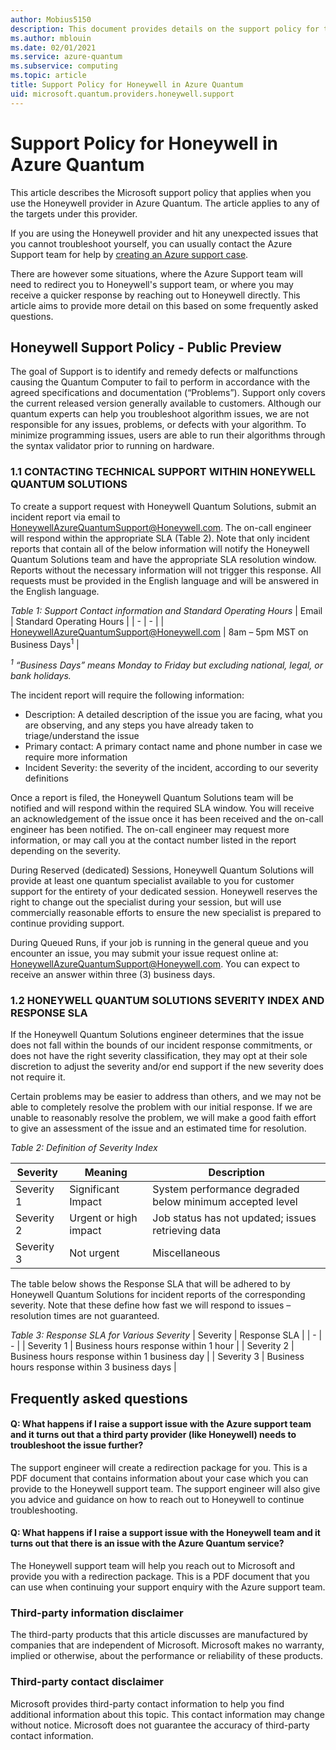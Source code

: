```yaml
---
author: Mobius5150
description: This document provides details on the support policy for the Honeywell provider in Azure Quantum
ms.author: mblouin
ms.date: 02/01/2021
ms.service: azure-quantum
ms.subservice: computing
ms.topic: article
title: Support Policy for Honeywell in Azure Quantum
uid: microsoft.quantum.providers.honeywell.support
---
```


# Support Policy for Honeywell in Azure Quantum

This article describes the Microsoft support policy that applies when you use the Honeywell provider in Azure Quantum. The article applies to any of the targets under this provider.

If you are using the Honeywell provider and hit any unexpected issues that you cannot troubleshoot yourself, you can usually contact the Azure Support team for help by [creating an Azure support case](https://docs.microsoft.com/azure/azure-portal/supportability/how-to-create-azure-support-request).

There are however some situations, where the Azure Support team will need to redirect you to Honeywell's support team, or where you may receive a quicker response by reaching out to Honeywell directly. This article aims to provide more detail on this based on some frequently asked questions.

## Honeywell Support Policy - Public Preview
The goal of Support is to identify and remedy defects or malfunctions causing the Quantum Computer to fail to perform in accordance with the agreed specifications and documentation (“Problems”). Support only covers the current released version generally available to customers.  Although our quantum experts can help you troubleshoot algorithm issues, we are not responsible for any issues, problems, or defects with your algorithm. To minimize programming issues, users are able to run their algorithms through the syntax validator prior to running on hardware.  

### 1.1	CONTACTING TECHNICAL SUPPORT WITHIN HONEYWELL QUANTUM SOLUTIONS

To create a support request with Honeywell Quantum Solutions, submit an incident report via email to HoneywellAzureQuantumSupport@Honeywell.com. The on-call engineer will respond within the appropriate SLA (Table 2). Note that only incident reports that contain all of the below information will notify the Honeywell Quantum Solutions team and have the appropriate SLA resolution window. Reports without the necessary information will not trigger this response. All requests must be provided in the English language and will be answered in the English language.

_Table 1: Support Contact information and Standard Operating Hours_
| Email | Standard Operating Hours |
| - | - |
| <a href="mailto:HoneywellAzureQuantumSupport@Honeywell.com">HoneywellAzureQuantumSupport@Honeywell.com</a> | 8am – 5pm MST on Business Days<sup>1</sup> |

_<sup>1</sup> “Business Days” means Monday to Friday but excluding national, legal, or bank holidays._

The incident report will require the following information:

- Description: A detailed description of the issue you are facing, what you are observing, and any steps you have already taken to triage/understand the issue
- Primary contact: A primary contact name and phone number in case we require more information
- Incident Severity: the severity of the incident, according to our severity definitions

Once a report is filed, the Honeywell Quantum Solutions team will be notified and will respond within the required SLA window. You will receive an acknowledgement of the issue once it has been received and the on-call engineer has been notified. The on-call engineer may request more information, or may call you at the contact number listed in the report depending on the severity. 

During Reserved (dedicated) Sessions, Honeywell Quantum Solutions will provide at least one quantum specialist available to you for customer support for the entirety of your dedicated session. Honeywell reserves the right to change out the specialist during your session, but will use commercially reasonable efforts to ensure the new specialist is prepared to continue providing support.     

During Queued Runs, if your job is running in the general queue and you encounter an issue, you may submit your issue request online at: <a href="mailto:HoneywellAzureQuantumSupport@Honeywell.com">HoneywellAzureQuantumSupport@Honeywell.com</a>. You can expect to receive an answer within three (3) business days.  

### 1.2	HONEYWELL QUANTUM SOLUTIONS SEVERITY INDEX AND RESPONSE SLA

If the Honeywell Quantum Solutions engineer determines that the issue does not fall within the bounds of our incident response commitments, or does not have the right severity classification, they may opt at their sole discretion to adjust the severity and/or end support if the new severity does not require it.

Certain problems may be easier to address than others, and we may not be able to completely resolve the problem with our initial response. If we are unable to reasonably resolve the problem, we will make a good faith effort to give an assessment of the issue and an estimated time for resolution. 

_Table 2: Definition of Severity Index_

| Severity	| Meaning | Description |
| - | - | - |
| Severity 1| 	Significant Impact | System performance degraded below minimum accepted level |
| Severity 2| 	Urgent or high impact | Job status has not updated; issues retrieving data |
| Severity 3| 	Not urgent | Miscellaneous  |

The table below shows the Response SLA that will be adhered to by Honeywell Quantum Solutions for incident reports of the corresponding severity. Note that these define how fast we will respond to issues – resolution times are not guaranteed.

_Table 3: Response SLA for Various Severity_
| Severity	| Response SLA |
| - | - |
| Severity 1	| Business hours response within 1 hour |
| Severity 2	| Business hours response within 1 business day |
| Severity 3	| Business hours response within 3 business days |


## Frequently asked questions

#### Q: What happens if I raise a support issue with the Azure support team and it turns out that a third party provider (like Honeywell) needs to troubleshoot the issue further?

The support engineer will create a redirection package for you. This is a PDF document that contains information about your case which you can provide to the Honeywell support team.
The support engineer will also give you advice and guidance on how to reach out to Honeywell to continue troubleshooting.

#### Q: What happens if I raise a support issue with the Honeywell team and it turns out that there is an issue with the Azure Quantum service?

The Honeywell support team will help you reach out to Microsoft and provide you with a redirection package. This is a PDF document that you can use when continuing your support enquiry with the Azure support team.

### Third-party information disclaimer

The third-party products that this article discusses are manufactured by companies that are independent of Microsoft. Microsoft makes no warranty, implied or otherwise, about the performance or reliability of these products.

### Third-party contact disclaimer

Microsoft provides third-party contact information to help you find additional information about this topic. This contact information may change without notice. Microsoft does not guarantee the accuracy of third-party contact information.